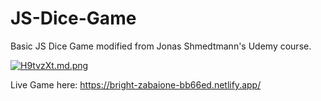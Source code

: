 
# JS-Dice-Game
Basic JS Dice Game modified from Jonas Shmedtmann's Udemy course. 

[![H9tvzXt.md.png](https://iili.io/H9tvzXt.md.png)](https://freeimage.host/i/H9tvzXt)

Live Game here: https://bright-zabaione-bb66ed.netlify.app/
